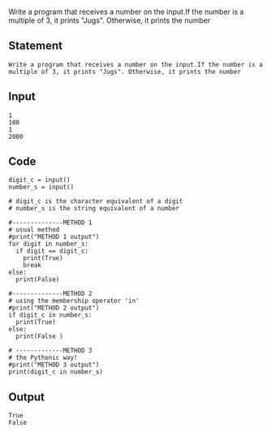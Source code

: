Write a program that receives a number on the input.If the number is a multiple of 3, it prints "Jugs". Otherwise, it prints the number
## Statement
```
Write a program that receives a number on the input.If the number is a multiple of 3, it prints "Jugs". Otherwise, it prints the number
```
## Input
```
1
100
1
2000
```
## Code
```
digit_c = input()
number_s = input() 

# digit_c is the character equivalent of a digit  
# number_s is the string equivalent of a number 

#--------------METHOD 1 
# usual method 
#print("METHOD 1 output")
for digit in number_s: 
  if digit == digit_c:
    print(True)
    break
else:
  print(False)
  
#--------------METHOD 2 
# using the membership operator 'in' 
#print("METHOD 2 output")
if digit_c in number_s: 
  print(True)
else:
  print(False )
  
# -------------METHOD 3
# the Pythonic way! 
#print("METHOD 3 output")
print(digit_c in number_s) 

```
## Output
```
True
False
```




